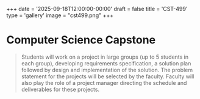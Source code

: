 +++
date = '2025-09-18T12:00:00-00:00'
draft = false
title = 'CST-499'
type = 'gallery'
image = "cst499.png"
+++
# Computer Science Capstone

>Students will work on a project in large groups (up to 5 students in each group), developing requirements specification, a solution plan followed by design and implementation of the solution. The problem statement for the projects will be selected by the faculty. Faculty will also play the role of a project manager directing the schedule and deliverables for these projects.
